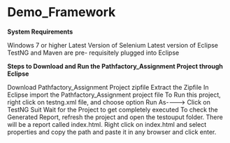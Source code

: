 # Demo_Framework

**System Requirements**

Windows 7 or higher
Latest Version of Selenium
Latest version of Eclipse TestNG and Maven are pre- requisitely plugged into Eclipse

**Steps to Download and Run the Pathfactory_Assignment Project through Eclipse**

Download Pathfactory_Assignment Project zipfile
Extract the Zipfile
In Eclipse import the Pathfactory_Assignment project file
To Run this project, right click on testng.xml file, and choose option Run As----> Click on TestNG Suit
Wait for the Project to get completely executed
To check the Generated Report, refresh the project and open the testouput folder. There will be a report called index.html.
Right click on index.html and select properties and copy the path and paste it in any browser and click enter.
